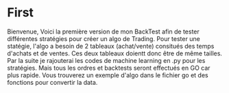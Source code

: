 # First
Bienvenue,
Voici la première version de mon BackTest afin de tester différentes stratégies pour créer un algo de Trading.
Pour tester une statégie, l'algo a besoin de 2 tableaux (achat/vente) consitués des temps d'achats et de ventes.
Ces deux tableaux doientt donc être de même tailles.
Par la suite je rajouterai les codes de machine learning en .py pour les stratégies.
Mais tous les ordres et backtests seront effectués en GO car plus rapide.
Vous trouverez un exemple d'algo dans le fichier go et des fonctions pour convertir la data.
